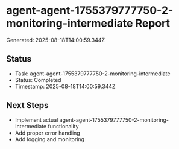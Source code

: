 # agent-agent-1755379777750-2-monitoring-intermediate Report

Generated: 2025-08-18T14:00:59.344Z

## Status
- Task: agent-agent-1755379777750-2-monitoring-intermediate
- Status: Completed
- Timestamp: 2025-08-18T14:00:59.344Z

## Next Steps
- Implement actual agent-agent-1755379777750-2-monitoring-intermediate functionality
- Add proper error handling
- Add logging and monitoring
